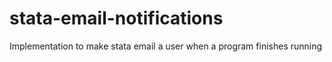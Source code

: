 # stata-email-notifications
Implementation to make stata email a user when a program finishes running
